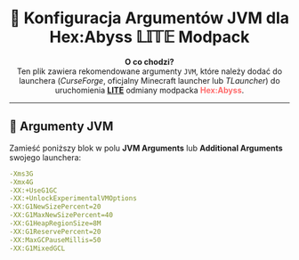 <!-- JVM.md -->

<h1 align="center">
🚀 Konfiguracja Argumentów JVM dla<br>
Hex:Abyss 𝕃𝕀𝕋𝔼 Modpack
</h1>

<p align="center"><strong>O co chodzi?</strong><br>
Ten plik zawiera rekomendowane argumenty <code>JVM</code>, które należy dodać do launchera  
(<em>CurseForge</em>, oficjalny Minecraft launcher lub <em>TLauncher</em>)  
do uruchomienia <a href="https://github.com/borianek/HexAbyss?tab=readme-ov-file#-modpack--odmiany-" target="_blank"><strong>LITE</strong></a> odmiany modpacka <span style="color:#FF6B6B;"><strong>Hex:Abyss</strong></span>.
</p>

---

## 🎯 Argumenty JVM

Zamieść poniższy blok w polu **JVM Arguments** lub **Additional Arguments** swojego launchera:

```yaml
-Xms3G
-Xmx4G
-XX:+UseG1GC
-XX:+UnlockExperimentalVMOptions
-XX:G1NewSizePercent=20
-XX:G1MaxNewSizePercent=40
-XX:G1HeapRegionSize=8M
-XX:G1ReservePercent=20
-XX:MaxGCPauseMillis=50
-XX:G1MixedGCL
```
